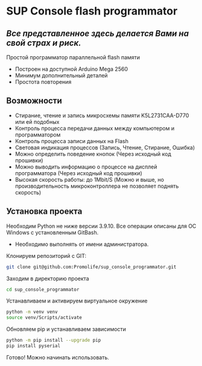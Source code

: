 # SUP Console flash programmator
## _Все представленное здесь делается Вами на свой страх и риск._

Простой программатор параллельной flash памяти

- Построен на доступной Arduino Mega 2560
- Минимум дополнительный деталей
- Простота повторения

## Возможности

- Стирание, чтение и запись микросхемы памяти K5L2731CAA-D770 или ей подобных
- Контроль процесса передачи данных между компьютером и программатором
- Контроль процесса записи данных на Flash
- Световая индикация процессов (Запись, Чтение, Стирание, Ошибка)
- Можно определить поведение кнопок (Через исходный код прошивки)
- Можно выводить информацию о процессе на дисплей программатора (Через исходный код прошивки)
- Высокая скорость работы: до 1Mbit/S (Можно и выше, но производительность микроконтроллера не позволяет поднять скорость)

## Установка проекта

Необходим Python не ниже версии 3.9.10. Все операции описаны для ОС Windows с установленным GitBash.
- Необходимо выполнять от имени администратора.

Клонируем репозиторий с GIT:

```sh
git clone git@github.com:Promolife/sup_console_programmator.git
```
Заходим в директорию проекта

```sh
cd sup_console_programmator
```
Устанавливаем и активируем виртуальное окружение

```sh
python -m venv venv
source venv/Scripts/activate
```

Обновляем pip и устанавливаем зависимости

```sh
python -m pip install --upgrade pip
pip install pyserial
```

Готово! Можно начинать использовать.